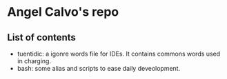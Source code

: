 # Angel Calvo's repo

## List of contents
 * tuentidic: a igonre words file for IDEs. It contains commons words used in charging.
 * bash: some alias and scripts to ease daily deveolopment.
